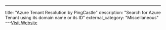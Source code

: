 ---
title: "Azure Tenant Resolution by PingCastle"
description: "Search for Azure Tenant using its domain name or its ID"
external_category: "Miscellaneous"
---[Visit Website](https://tenantresolution.pingcastle.com)

